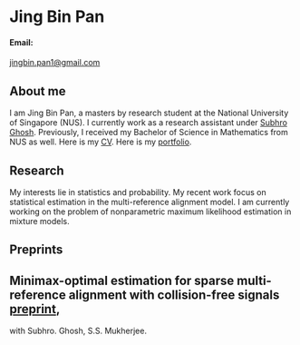 # Jing Bin Pan

#### Email:
jingbin.pan1@gmail.com

## About me
I am Jing Bin Pan, a masters by research student at the National University of Singapore (NUS). I currently work as a research assistant under [Subhro Ghosh](https://subhro-ghosh.github.io/). Previously, I received my Bachelor of Science in Mathematics from NUS as well. Here is my [CV](/CV.pdf). Here is my [portfolio](https://panjb1.github.io/Portfolio/).

## Research

My interests lie in statistics and probability. My recent work focus on statistical estimation in the multi-reference alignment model. I am currently working on the problem of nonparametric maximum likelihood estimation in mixture models.

## Preprints
## Minimax-optimal estimation for sparse multi-reference alignment with collision-free signals [preprint](https://arxiv.org/abs/2312.07839), 
with Subhro. Ghosh, S.S. Mukherjee.
